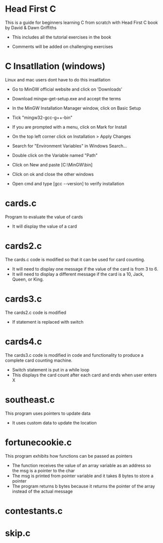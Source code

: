 # Head First C 
This is a guide for beginners learning C from scratch with Head First C book by David & Dawn Griffiths

* This includes all the tutorial exercises in the book 

* Comments will be added on challenging exercises

# C Insatllation (windows)
Linux and mac users dont have to do this insatllation 
* Go to MinGW official website and click on 'Downloads' 

* Download mingw-get-setup.exe and accept the terms 

* In the MinGW Installation Manager window, click on Basic Setup

* Tick "mingw32-gcc-g++-bin"

* If you are prompted with a menu, click on Mark for Install

* On the top left corner click on Installation > Apply Changes

* Search for "Environment Variables" in Windows Search...

* Double click on the Variable named "Path" 

* Click on New and paste [C:\MinGW\bin]

* Click on ok and close the other windows

* Open cmd and type [gcc --version] to verify installation
 
 # cards.c
Program to evaluate the value of cards
 * It will display the value of a card

 # cards2.c
 The cards.c code is modified so that it can be used for card counting. 
 * It will need to display one message if the value of the card is from 3 to 6. 
 * It will need to display a different message if the card is a 10, Jack, Queen, or King.

 # cards3.c
The cards2.c code is modified
 * If statement is replaced with switch

  # cards4.c
The cards3.c code is modified in code and functionality to produce a complete card counting machine.
 * Switch statement is put in a while loop
 * This displays the card count after each card and ends when user enters X

  # southeast.c
This program uses pointers to update data
 * It uses custom data to update the location

  # fortunecookie.c
This program exhibits how functions can be passed as pointers
 * The function receives the value of an array variable as an address so the msg is a pointer to the char
 * The msg is printed from pointer variable and it takes 8 bytes to store a pointer
 * The program returns b bytes because it returns the pointer of the array instead of the actual message

  # contestants.c

  # skip.c